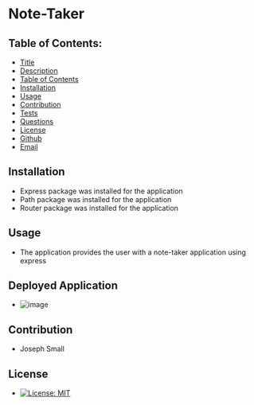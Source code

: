 # Note-Taker
## Table of Contents:
* [Title](#Note-Taker)
* [Description](#Description)
* [Table of Contents](#TableofContents)
* [Installation](#Installation)
* [Usage](#Usage)
* [Contribution](#Contribution)
* [Tests](#Tests)
* [Questions](#Questions)
* [License](#License)
* [Github](#Github)
* [Email](#Email)

## Installation 
- Express package was installed for the application
- Path package was installed for the application
- Router package was installed for the application

## Usage
  - The application provides the user with a note-taker application using express
 
## Deployed Application

- ![image]()
## Contribution 
  - Joseph Small
## License 
  - [![License: MIT](https://img.shields.io/badge/License-MIT-yellow.svg)](https://opensource.org/licenses/MIT)
